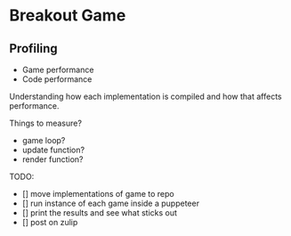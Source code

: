 # Breakout Game

## Profiling

- Game performance
- Code performance


Understanding how each implementation is compiled and how that affects
performance.

Things to measure?

- game loop?
- update function?
- render function?



TODO:

- [] move implementations of game to repo
- [] run instance of each game inside a puppeteer
- [] print the results and see what sticks out
- [] post on zulip
